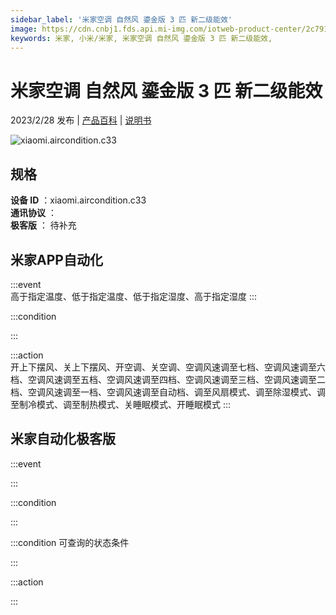 ```yaml
---
sidebar_label: '米家空调 自然风 鎏金版 3 匹 新二级能效'
image: https://cdn.cnbj1.fds.api.mi-img.com/iotweb-product-center/2c791a083e3e6a79e6ed2898b9395e16_1668783701190.png?GalaxyAccessKeyId=AKVGLQWBOVIRQ3XLEW&Expires=9223372036854775807&Signature=W1Y1AWFRabCqrMWq22BZsh3mEPU=
keywords: 米家, 小米/米家, 米家空调 自然风 鎏金版 3 匹 新二级能效, 
---
```

# 米家空调 自然风 鎏金版 3 匹 新二级能效

2023/2/28 发布 | [产品百科](https://home.mi.com/webapp/content/baike/product/index.html?model=xiaomi.aircondition.c33/) | [说明书](https://home.mi.com/views/introduction.html?model=xiaomi.aircondition.c33&region=cn)

![xiaomi.aircondition.c33](https://cdn.cnbj1.fds.api.mi-img.com/iotweb-product-center/2c791a083e3e6a79e6ed2898b9395e16_1668783701190.png?GalaxyAccessKeyId=AKVGLQWBOVIRQ3XLEW&Expires=9223372036854775807&Signature=W1Y1AWFRabCqrMWq22BZsh3mEPU=)

## 规格  
> 
**设备 ID** ：xiaomi.aircondition.c33  
**通讯协议** ：  
**极客版**  ： 待补充 


## 米家APP自动化  

:::event  
高于指定温度、低于指定温度、低于指定湿度、高于指定湿度
:::

:::condition  

:::

:::action   
开上下摆风、关上下摆风、开空调、关空调、空调风速调至七档、空调风速调至六档、空调风速调至五档、空调风速调至四档、空调风速调至三档、空调风速调至二档、空调风速调至一档、空调风速调至自动档、调至风扇模式、调至除湿模式、调至制冷模式、调至制热模式、关睡眠模式、开睡眠模式
:::

## 米家自动化极客版  

:::event  

:::

:::condition  

:::

:::condition 可查询的状态条件  

:::

:::action  

:::

        
